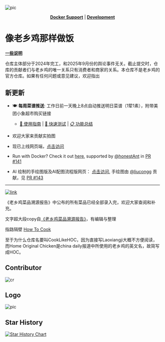 ![pic](/banner.png)

<div align="center">

[**Docker Support**](./docker_support/README.md) | [**Development**](./docs/development.md)

</div>

# 像老乡鸡那样做饭

[**一些说明**](https://github.com/Gar-b-age/CookLikeHOC/issues/26)

仓库主体部分于2024年完工，和2025年9月份的舆论事件无关。截止提交时，仓库的贡献者们与老乡鸡的唯一关系只有消费者和商家的关系。本仓库不是老乡鸡的官方仓库。如果有任何问题或意见建议，欢迎指出

## 新更新

- 🍽️ **每周菜谱推送**: 工作日前一天晚上8点自动推送明日菜谱（1荤1素），附带美团小象超市购买链接
  - [📖 使用指南](./scripts/WEEKLY_RECIPE_GUIDE.md) | [🧪 快速测试](./scripts/TEST_WEEKLY.md) | [📋 功能总结](./scripts/FEATURES_SUMMARY.md)

- 欢迎大家来贡献实拍图

- 现已上线网页端，[点击访问](https://cooklikehoc.soilzhu.su)

- Run with Docker? Check it out [here](https://github.com/Gar-b-age/CookLikeHOC/tree/main/docker_support), supported by [@honestAnt](https://github.com/honestAnt) in [PR #141](https://github.com/Gar-b-age/CookLikeHOC/pull/141)

- AI 绘制的手绘图版及AI配图流程版网页： [点击访问](https://ai.cooklikehoc.soilzhu.su), 手绘图由 [@liucongg](https://github.com/liucongg) 贡献，见 [PR #143](https://github.com/Gar-b-age/CookLikeHOC/pull/143)

---

[![link](/tg.png)](https://t.me/cooklikehoc)

《老乡鸡菜品溯源报告》中公布的所有菜品已经全部录入完，欢迎大家查阅和补充。

文字超大段copy自[《老乡鸡菜品溯源报告》](https://www.lxjchina.com.cn/display.asp?id=4226)，有编辑与整理

指路隔壁 [How To Cook](https://cook.aiursoft.cn/)

至于为什么仓库名要叫CookLikeHOC，因为直接写Laoxiangji大概不方便阅读，而Home Original Chicken是china daily报道中所使用的老乡鸡的英文名，故简写成HOC。


## Contributor

![cr](https://contrib.rocks/image?repo=Gar-b-age/CookLikeHOC)

## Logo
![pic](/logo.png) 

## Star History

[![Star History Chart](https://api.star-history.com/svg?repos=Gar-b-age/CookLikeHOC&type=Date)](https://star-history.com/#Gar-b-age/CookLikeHOC&Date)